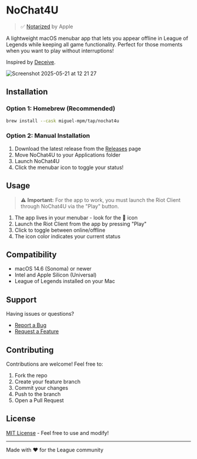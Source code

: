 # NoChat4U
> ✅ [Notarized](https://developer.apple.com/documentation/security/notarizing-macos-software-before-distribution) by Apple

A lightweight macOS menubar app that lets you appear offline in League of Legends while keeping all game functionality. Perfect for those moments when you want to play without interruptions! 

Inspired by [Deceive](https://github.com/molenzwiebel/Deceive).


![Screenshot 2025-05-21 at 12 21 27](https://github.com/user-attachments/assets/b54de7f5-2975-4577-9e27-09b92eefba49)

## Installation

### Option 1: Homebrew (Recommended)

```bash
brew install --cask miguel-mpm/tap/nochat4u
```

### Option 2: Manual Installation

1. Download the latest release from the [Releases](https://github.com/yourusername/NoChat4U/releases) page
2. Move NoChat4U to your Applications folder
3. Launch NoChat4U
4. Click the menubar icon to toggle your status!

## Usage

> ⚠️ **Important:** For the app to work, you must launch the Riot Client through NoChat4U via the "Play" button. 


1. The app lives in your menubar - look for the 👤 icon
2. Launch the Riot Client from the app by pressing "Play"
3. Click to toggle between online/offline
4. The icon color indicates your current status

## Compatibility

- macOS 14.6 (Sonoma) or newer
- Intel and Apple Silicon (Universal)
- League of Legends installed on your Mac

## Support

Having issues or questions? 

- [Report a Bug](https://github.com/yourusername/NoChat4U/issues)
- [Request a Feature](https://github.com/yourusername/NoChat4U/issues)

## Contributing

Contributions are welcome! Feel free to:

1. Fork the repo
2. Create your feature branch
3. Commit your changes
4. Push to the branch
5. Open a Pull Request

## License

[MIT License](LICENSE) - Feel free to use and modify!

---
Made with ❤️ for the League community 
